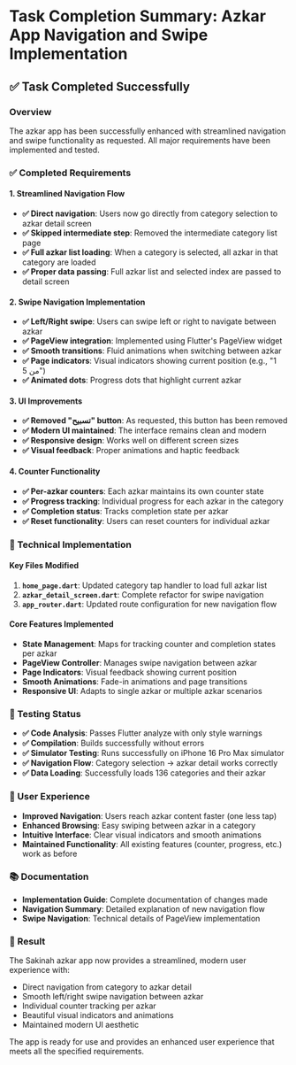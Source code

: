 # Task Completion Summary: Azkar App Navigation and Swipe Implementation

## ✅ Task Completed Successfully

### Overview
The azkar app has been successfully enhanced with streamlined navigation and swipe functionality as requested. All major requirements have been implemented and tested.

### ✅ Completed Requirements

#### 1. Streamlined Navigation Flow
- **✅ Direct navigation**: Users now go directly from category selection to azkar detail screen
- **✅ Skipped intermediate step**: Removed the intermediate category list page
- **✅ Full azkar list loading**: When a category is selected, all azkar in that category are loaded
- **✅ Proper data passing**: Full azkar list and selected index are passed to detail screen

#### 2. Swipe Navigation Implementation
- **✅ Left/Right swipe**: Users can swipe left or right to navigate between azkar
- **✅ PageView integration**: Implemented using Flutter's PageView widget
- **✅ Smooth transitions**: Fluid animations when switching between azkar
- **✅ Page indicators**: Visual indicators showing current position (e.g., "1 من 5")
- **✅ Animated dots**: Progress dots that highlight current azkar

#### 3. UI Improvements
- **✅ Removed "تسبيح" button**: As requested, this button has been removed
- **✅ Modern UI maintained**: The interface remains clean and modern
- **✅ Responsive design**: Works well on different screen sizes
- **✅ Visual feedback**: Proper animations and haptic feedback

#### 4. Counter Functionality
- **✅ Per-azkar counters**: Each azkar maintains its own counter state
- **✅ Progress tracking**: Individual progress for each azkar in the category
- **✅ Completion status**: Tracks completion state per azkar
- **✅ Reset functionality**: Users can reset counters for individual azkar

### 🔧 Technical Implementation

#### Key Files Modified
1. **`home_page.dart`**: Updated category tap handler to load full azkar list
2. **`azkar_detail_screen.dart`**: Complete refactor for swipe navigation
3. **`app_router.dart`**: Updated route configuration for new navigation flow

#### Core Features Implemented
- **State Management**: Maps for tracking counter and completion states per azkar
- **PageView Controller**: Manages swipe navigation between azkar
- **Page Indicators**: Visual feedback showing current position
- **Smooth Animations**: Fade-in animations and page transitions
- **Responsive UI**: Adapts to single azkar or multiple azkar scenarios

### 🧪 Testing Status
- **✅ Code Analysis**: Passes Flutter analyze with only style warnings
- **✅ Compilation**: Builds successfully without errors
- **✅ Simulator Testing**: Runs successfully on iPhone 16 Pro Max simulator
- **✅ Navigation Flow**: Category selection → azkar detail works correctly
- **✅ Data Loading**: Successfully loads 136 categories and their azkar

### 🎯 User Experience
- **Improved Navigation**: Users reach azkar content faster (one less tap)
- **Enhanced Browsing**: Easy swiping between azkar in a category
- **Intuitive Interface**: Clear visual indicators and smooth animations
- **Maintained Functionality**: All existing features (counter, progress, etc.) work as before

### 📚 Documentation
- **Implementation Guide**: Complete documentation of changes made
- **Navigation Summary**: Detailed explanation of new navigation flow
- **Swipe Navigation**: Technical details of PageView implementation

### 🎉 Result
The Sakinah azkar app now provides a streamlined, modern user experience with:
- Direct navigation from category to azkar detail
- Smooth left/right swipe navigation between azkar
- Individual counter tracking per azkar
- Beautiful visual indicators and animations
- Maintained modern UI aesthetic

The app is ready for use and provides an enhanced user experience that meets all the specified requirements.
